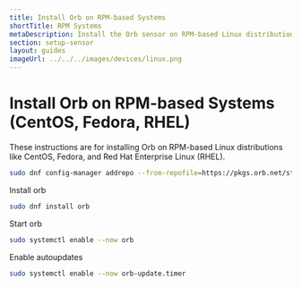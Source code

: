```yaml
---
title: Install Orb on RPM-based Systems
shortTitle: RPM Systems
metaDescription: Install the Orb sensor on RPM-based Linux distributions (CentOS, Fedora, RHEL)
section: setup-sensor
layout: guides
imageUrl: ../../../images/devices/linux.png
---
```


# Install Orb on RPM-based Systems (CentOS, Fedora, RHEL)

These instructions are for installing Orb on RPM-based Linux distributions like CentOS, Fedora, and Red Hat Enterprise Linux (RHEL).

```bash
sudo dnf config-manager addrepo --from-repofile=https://pkgs.orb.net/stable/rpm/orb.repo
```

Install orb

```bash
sudo dnf install orb
```

Start orb

```bash
sudo systemctl enable --now orb
```

Enable autoupdates

```bash
sudo systemctl enable --now orb-update.timer
```
